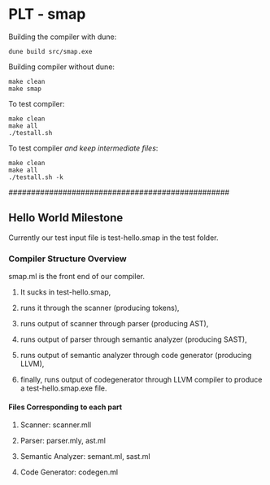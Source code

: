   

  

# PLT - smap

  

Building the compiler with dune:  

    dune build src/smap.exe

Building compiler without dune:

  

    make clean    
    make smap

  

To test compiler:

  

    make clean
    make all
    ./testall.sh

  

To test compiler *and keep intermediate files*:

  

    make clean
    make all
    ./testall.sh -k

  

#################################################

  

## Hello World Milestone

  

  

Currently our test input file is test-hello.smap in the test folder.

  

### Compiler Structure Overview

  

smap.ml is the front end of our compiler.

  

1. It sucks in test-hello.smap,

  

2. runs it through the scanner (producing tokens),

  

3. runs output of scanner through parser (producing AST),

  

4. runs output of parser through semantic analyzer (producing SAST),

  

5. runs output of semantic analyzer through code generator (producing LLVM),

  

6. finally, runs output of codegenerator through LLVM compiler to produce a test-hello.smap.exe file.

  

#### Files Corresponding to each part

  

1. Scanner: scanner.mll

  

2. Parser: parser.mly, ast.ml

  

4. Semantic Analyzer: semant.ml, sast.ml

  

5. Code Generator: codegen.ml
